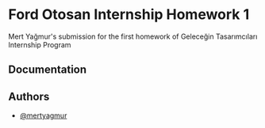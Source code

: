 # Ford Otosan Internship Homework 1

Mert Yağmur's submission for the first homework of Geleceğin Tasarımcıları Internship Program


## Documentation

## Authors

- [@mertyagmur](https://github.com/mertyagmur)
